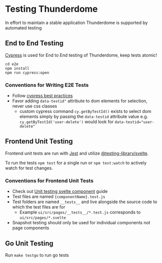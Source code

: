# Testing Thunderdome

In effort to maintain a stable application Thunderdome is supported by automated testing

## End to End Testing

[Cypress](https://www.cypress.io/) is used for End to End testing of Thunderdome, keep tests atomic!

```
cd e2e
npm install
npm run cypress:open
```

### Conventions for Writing E2E Tests

- Follow [cypress best practices](https://docs.cypress.io/guides/references/best-practices)
- Favor adding `data-testid"` attribute to dom elements for selection, never use css classes
    - custom cypress command `cy.getByTestId()` exists to select dom elements simply by passing the `data-testid`
      attribute value e.g. `cy.getByTestId('user-delete')` would look for `data-testid="user-delete"`

## Frontend Unit Testing

Frontend unit tests are run with [Jest](https://jestjs.io/) and
utilize [@testing-library/svelte](https://testing-library.com/docs/svelte-testing-library/intro).

To run the tests `npm test` for a single run or `npm test:watch` to actively watch for test changes.

### Conventions for Frontend Unit Tests

- Check
  out [Unit testing svelte component](https://sveltesociety.dev/recipes/testing-and-debugging/unit-testing-svelte-component/)
  guide
- Test files are named `{componentName}.test.js`
- Test folders are named `__tests__` and live alongside the source code to which the test files are for
    - Example `ui/src/pages/__tests__/*.test.js` corresponds to `ui/src/pages/*.svelte`
- Snapshot testing should only be used for individual components not page components

## Go Unit Testing

Run `make testgo` to run go tests